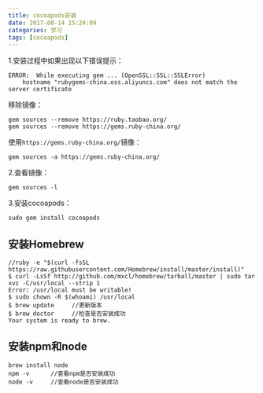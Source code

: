 ```yaml
---
title: cocoapods安装
date: 2017-08-14 15:24:09
categories: 学习
tags: [cocoapods]
---
```


1.安装过程中如果出现以下错误提示：
```
ERROR:  While executing gem ... (OpenSSL::SSL::SSLError)
    hostname "rubygems-china.oss.aliyuncs.com" does not match the server certificate
```
<!--more-->
移除镜像：
```
gem sources --remove https://ruby.taobao.org/
gem sources --remove https://gems.ruby-china.org/
```

使用`https://gems.ruby-china.org/`镜像：
```
gem sources -a https://gems.ruby-china.org/
```

2.查看镜像：
```
gem sources -l
```

3.安装cocoapods：
```
sudo gem install cocoapods
```

## 安装Homebrew
```
//ruby -e "$(curl -fsSL https://raw.githubusercontent.com/Homebrew/install/master/install)"
$ curl -LsSf http://github.com/mxcl/homebrew/tarball/master | sudo tar xvz -C/usr/local --strip 1
Error: /usr/local must be writable!
$ sudo chown -R $(whoami) /usr/local
$ brew update     //更新版本
$ brew doctor     //检查是否安装成功
Your system is ready to brew.
```

## 安装npm和node
```
brew install node
npm -v      //查看npm是否安装成功
node -v     //查看node是否安装成功
```
